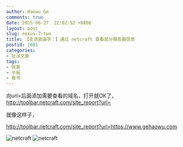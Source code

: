 ```yaml
---
author: Haowu Ge
comments: true
date: 2015-06-27  22:02:52 +0800
layout: post
slug: nexus-7-two
title: 【走进装逼学：】通过 netcraft 查看部分服务器信息
postid: 1601
categories:
- 扯淡文章
tags:
- 败家
- 平板
- 看书
---
```


向url=后面添加需要查看的域名，打开就OK了，http://toolbar.netcraft.com/site_report?url=

就像这样子，

http://toolbar.netcraft.com/site_report?url=https://www.gehaowu.com

![netcraft](//dn-nimages.qbox.me/2015/06/netcraft_freebsd.png)
![netcraft](//dn-nimages.qbox.me/2015/06/netcraft_freebsd2.png)
